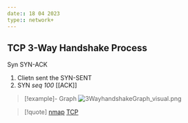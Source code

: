 ```yaml
---
date:: 18 04 2023
type:: network+
---
```

## TCP 3-Way Handshake Process
Syn 
SYN-ACK
1. Clietn sent the SYN-SENT
2. SYN *seq 100* [[ACK]]

>[!example]- Graph
>![3WayhandshakeGraph_visual.png](/static/3WayhandshakeGraph_visual.png)




>[!quote] [nmap](/obisdian_ntoes/notes_obsidian/Linux/nmap.md) [TCP](/obisdian_ntoes/notes_obsidian/ZPythonref/DjangoFramework/Network+/Ref_OSI/TCP.md)